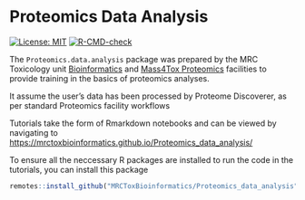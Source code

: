 Proteomics Data Analysis
================

<!-- badges: start -->

[![License:
MIT](https://img.shields.io/badge/License-MIT-blue.svg)](https://opensource.org/licenses/MIT)
[![R-CMD-check](https://github.com/MRCToxBioinformatics/Proteomics_data_analysis/workflows/R-CMD-check/badge.svg)](https://github.com/MRCToxBioinformatics/Proteomics_data_analysis/actions)
<!-- badges: end -->

The `Proteomics.data.analysis` package was prepared by the MRC
Toxicology unit
[Bioinformatics](https://www.mrc-tox.cam.ac.uk/facilities/bioinformatics)
and [Mass4Tox
Proteomics](https://www.mrc-tox.cam.ac.uk/facilities/proteomics)
facilities to provide training in the basics of proteomics analyses.

It assume the user’s data has been processed by Proteome Discoverer, as
per standard Proteomics facility workflows

Tutorials take the form of Rmarkdown notebooks and can be viewed by
navigating to
<https://mrctoxbioinformatics.github.io/Proteomics_data_analysis/>

To ensure all the neccessary R packages are installed to run the code in
the tutorials, you can install this package

``` r
remotes::install_github("MRCToxBioinformatics/Proteomics_data_analysis", build_vignettes = TRUE)
```
